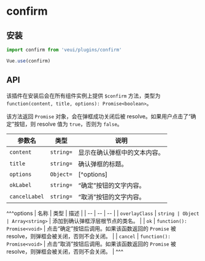 # confirm

## 安装

```js
import confirm from 'veui/plugins/confirm'

Vue.use(confirm)
```

## API

该插件在安装后会在所有组件实例上提供 `$confirm` 方法，类型为 `function(content, title, options): Promise<boolean>`。

该方法返回 `Promise` 对象，会在弹框成功关闭后被 resolve。如果用户点击了“确定”按钮，则 resolve 值为 `true`，否则为 `false`。

| 参数名 | 类型 | 说明 |
| -- | -- | -- |
| `content` | `string=` | 显示在确认弹框中的文本内容。 |
| `title` | `string=` | 确认弹框的标题。 |
| `options` | `Object=` | [^options] |
| `okLabel` | `string=` | “确定”按钮的文字内容。 |
| `cancelLabel` | `string=` | “取消”按钮的文字内容。 |

^^^options
| 名称 | 类型 | 描述 |
| -- | -- | -- |
| `overlayClass` | `string | Object | Array<string>` | 添加到确认弹框浮层根节点的类名。 |
| `ok` | `function(): Promise<void>` | 点击“确定”按钮后调用。如果该函数返回的 `Promise` 被 resolve，则弹框会被关闭，否则不会关闭。 |
| `cancel` | `function(): Promise<void>` | 点击“取消”按钮后调用。如果该函数返回的 `Promise` 被 resolve，则弹框会被关闭，否则不会关闭。 |
^^^
